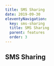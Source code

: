 ```yaml
---
title: SMS Sharing
date: 2019-09-30
eleventyNavigation:
  key: sms-sharing
  title: SMS Sharing
  parent: features
  order: 3
---
```


## SMS Sharing
